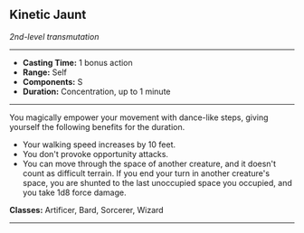﻿## Kinetic Jaunt
*2nd-level transmutation*
___
- **Casting Time:** 1 bonus action
- **Range:** Self
- **Components:** S
- **Duration:** Concentration, up to 1 minute

---
You magically empower your movement with dance-like steps, giving yourself the following benefits for the duration.

- Your walking speed increases by 10 feet.
- You don't provoke opportunity attacks.
- You can move through the space of another creature, and it doesn't count as difficult terrain. If you end your turn in another creature's space, you are shunted to the last unoccupied space you occupied, and you take 1d8 force damage.

**Classes:** Artificer, Bard, Sorcerer, Wizard


---
